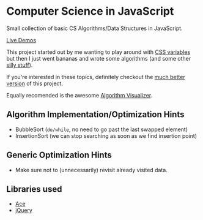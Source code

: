 # Computer Science in JavaScript

Small collection of basic CS Algorithms/Data Structures in JavaScript.

[Live Demos](https://nem035.github.io/csjs/)

This project started out by me wanting to play around with [CSS variables](https://github.com/nem035/csjs/blob/gh-pages/css/style.css#L5) but then I just went bananas and wrote some algorithms (and some other [silly stuff](https://github.com/nem035/csjs/blob/gh-pages/js/tests.js)).

If you're interested in these topics, definitely checkout the [much better version](https://github.com/nzakas/computer-science-in-javascript/) of this project.

Equally recomended is the awesome [Algorithm Visualizer](algo-visualizer.jasonpark.me).

## Algorithm Implementation/Optimization Hints

- BubbleSort (`do/while`, no need to go past the last swapped element)
- InsertionSort (we can stop searching as soon as we find insertion point)

## Generic Optimization Hints

- Make sure not to (unnecessarily) revisit already visited data.

## Libraries used

- [Ace](https://github.com/ajaxorg/ace)
- [jQuery](https://github.com/jquery/jquery)
